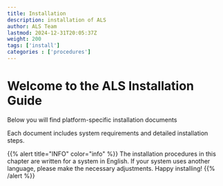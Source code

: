 ```yaml
---
title: Installation
description: installation of ALS
author: ALS Team
lastmod: 2024-12-31T20:05:37Z
weight: 200
tags: ['install']
categories : ['procedures']
---
```


# Welcome to the ALS Installation Guide

Below you will find platform-specific installation documents

Each document includes system requirements and detailed installation steps.

{{% alert title="INFO" color="info" %}}
The installation procedures in this chapter are written for a system in English. If your system uses another language,
please make the necessary adjustments. Happy installing!
{{% /alert %}}
